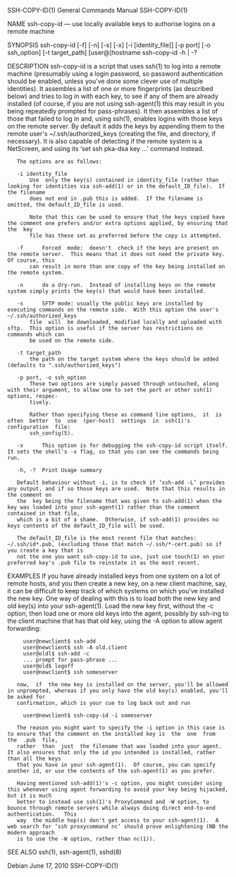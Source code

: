 SSH-COPY-ID(1)							    General Commands Manual							SSH-COPY-ID(1)

NAME
       ssh-copy-id — use locally available keys to authorise logins on a remote machine

SYNOPSIS
       ssh-copy-id [-f] [-n] [-s] [-x] [-i [identity_file]] [-p port] [-o ssh_option] [-t target_path] [user@]hostname
       ssh-copy-id -h | -?

DESCRIPTION
       ssh-copy-id is a script that uses ssh(1) to log into a remote machine (presumably using a login password, so password authentication should be enabled,
       unless  you've  done some clever use of multiple identities).  It assembles a list of one or more fingerprints (as described below) and tries to log in
       with each key, to see if any of them are already installed (of course, if you are not using ssh-agent(1)	 this  may  result  in	you  being  repeatedly
       prompted	 for  pass-phrases).   It then assembles a list of those that failed to log in and, using ssh(1), enables logins with those keys on the remote
       server.	By default it adds the keys by appending them to the remote user's ~/.ssh/authorized_keys (creating the file, and  directory,  if  necessary).
       It is also capable of detecting if the remote system is a NetScreen, and using its ‘set ssh pka-dsa key ...’ command instead.

       The options are as follows:

       -i identity_file
	       Use  only the key(s) contained in identity_file (rather than looking for identities via ssh-add(1) or in the default_ID_file).  If the filename
	       does not end in .pub this is added.  If the filename is omitted, the default_ID_file is used.

	       Note that this can be used to ensure that the keys copied have the comment one prefers and/or extra options applied, by ensuring that  the  key
	       file has these set as preferred before the copy is attempted.

       -f      Forced  mode:  doesn't  check if the keys are present on the remote server.  This means that it does not need the private key.  Of course, this
	       can result in more than one copy of the key being installed on the remote system.

       -n      do a dry-run.  Instead of installing keys on the remote system simply prints the key(s) that would have been installed.

       -s      SFTP mode: usually the public keys are installed by executing commands on the remote side.  With this option the user's	~/.ssh/authorized_keys
	       file  will  be downloaded, modified locally and uploaded with sftp.  This option is useful if the server has restrictions on commands which can
	       be used on the remote side.

       -t target_path
	       the path on the target system where the keys should be added (defaults to ".ssh/authorized_keys")

       -p port, -o ssh_option
	       These two options are simply passed through untouched, along with their argument, to allow one to set the port or other ssh(1) options, respec‐
	       tively.

	       Rather than specifying these as command line options,  it  is  often  better  to	 use  (per-host)  settings  in	ssh(1)'s  configuration	 file:
	       ssh_config(5).

       -x      This option is for debugging the ssh-copy-id script itself.  It sets the shell's -x flag, so that you can see the commands being run.

       -h, -?  Print Usage summary

       Default behaviour without -i, is to check if ‘ssh-add -L’ provides any output, and if so those keys are used.  Note that this results in the comment on
       the  key being the filename that was given to ssh-add(1) when the key was loaded into your ssh-agent(1) rather than the comment contained in that file,
       which is a bit of a shame.  Otherwise, if ssh-add(1) provides no keys contents of the default_ID_file will be used.

       The default_ID_file is the most recent file that matches: ~/.ssh/id*.pub, (excluding those that match ~/.ssh/*-cert.pub) so if you create a key that is
       not the one you want ssh-copy-id to use, just use touch(1) on your preferred key's .pub file to reinstate it as the most recent.

EXAMPLES
       If you have already installed keys from one system on a lot of remote hosts, and you then create a new key, on a new client machine,  say,  it  can  be
       difficult  to  keep  track  of  which  systems on which you've installed the new key.  One way of dealing with this is to load both the new key and old
       key(s) into your ssh-agent(1).  Load the new key first, without the -c option, then load one or more old keys into the agent, possibly  by  ssh-ing  to
       the client machine that has that old key, using the -A option to allow agent forwarding:

	     user@newclient$ ssh-add
	     user@newclient$ ssh -A old.client
	     user@oldl$ ssh-add -c
	     ... prompt for pass-phrase ...
	     user@old$ logoff
	     user@newclient$ ssh someserver

       now,  if	 the new key is installed on the server, you'll be allowed in unprompted, whereas if you only have the old key(s) enabled, you'll be asked for
       confirmation, which is your cue to log back out and run

	     user@newclient$ ssh-copy-id -i someserver

       The reason you might want to specify the -i option in this case is to ensure that the comment on the installed key is  the  one	from  the  .pub	 file,
       rather  than  just  the filename that was loaded into your agent.  It also ensures that only the id you intended is installed, rather than all the keys
       that you have in your ssh-agent(1).  Of course, you can specify another id, or use the contents of the ssh-agent(1) as you prefer.

       Having mentioned ssh-add(1)'s -c option, you might consider using this whenever using agent forwarding to avoid your key being hijacked, but it is much
       better to instead use ssh(1)'s ProxyCommand and -W option, to bounce through remote servers while always doing direct end-to-end authentication.	  This
       way  the middle hop(s) don't get access to your ssh-agent(1).  A web search for ‘ssh proxycommand nc’ should prove enlightening (NB the modern approach
       is to use the -W option, rather than nc(1)).

SEE ALSO
       ssh(1), ssh-agent(1), sshd(8)

Debian									 June 17, 2010								SSH-COPY-ID(1)

